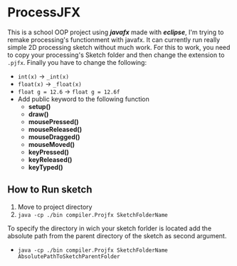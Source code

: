 # ProcessJFX

This is a school OOP project using **_javafx_** made with **_eclipse_**, I'm trying to remake processing's functionment with javafx.
It can currently run really simple 2D processing sketch without much work.
For this to work, you need to copy your processing's Sketch folder and then change the extension to `.pjfx`.
Finally you have to change the following:

* `int(x)` -> `_int(x)`
* `float(x)` -> `_float(x)`
* `float g = 12.6` -> `float g = 12.6f`
* Add public keyword to the following function
  * __setup()__
  * __draw()__
  * __mousePressed()__
  * __mouseReleased()__
  * __mouseDragged()__
  * __mouseMoved()__
  * __keyPressed()__
  * __keyReleased()__
  * __keyTyped()__

## How to Run sketch

 1. Move to project directory
 2. `java -cp ./bin compiler.Projfx SketchFolderName`

 To specify the directory in wich your sketch forlder is located add the absolute path from the parent directory of the sketch as second argument.
  
* `java -cp ./bin compiler.Projfx SketchFolderName AbsolutePathToSketchParentFolder`
